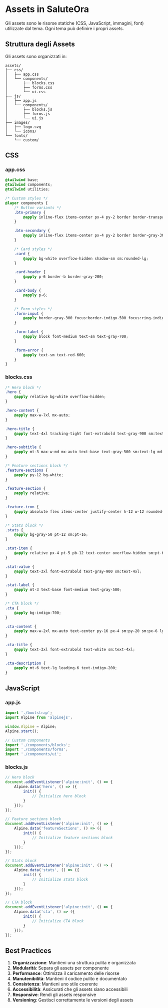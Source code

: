 # Assets in SaluteOra

Gli assets sono le risorse statiche (CSS, JavaScript, immagini, font) utilizzate dal tema. Ogni tema può definire i propri assets.

## Struttura degli Assets

Gli assets sono organizzati in:

```
assets/
├── css/
│   ├── app.css
│   └── components/
│       ├── blocks.css
│       ├── forms.css
│       └── ui.css
├── js/
│   ├── app.js
│   └── components/
│       ├── blocks.js
│       ├── forms.js
│       └── ui.js
├── images/
│   ├── logo.svg
│   └── icons/
└── fonts/
    └── custom/
```

## CSS

### app.css
```css
@tailwind base;
@tailwind components;
@tailwind utilities;

/* Custom styles */
@layer components {
    /* Button variants */
    .btn-primary {
        @apply inline-flex items-center px-4 py-2 border border-transparent text-sm font-medium rounded-md shadow-sm text-white bg-indigo-600 hover:bg-indigo-700 focus:outline-none focus:ring-2 focus:ring-offset-2 focus:ring-indigo-500;
    }

    .btn-secondary {
        @apply inline-flex items-center px-4 py-2 border border-gray-300 text-sm font-medium rounded-md text-gray-700 bg-white hover:bg-gray-50 focus:outline-none focus:ring-2 focus:ring-offset-2 focus:ring-indigo-500;
    }

    /* Card styles */
    .card {
        @apply bg-white overflow-hidden shadow-sm sm:rounded-lg;
    }

    .card-header {
        @apply p-6 border-b border-gray-200;
    }

    .card-body {
        @apply p-6;
    }

    /* Form styles */
    .form-input {
        @apply border-gray-300 focus:border-indigo-500 focus:ring-indigo-500 rounded-md shadow-sm;
    }

    .form-label {
        @apply block font-medium text-sm text-gray-700;
    }

    .form-error {
        @apply text-sm text-red-600;
    }
}
```

### blocks.css
```css
/* Hero block */
.hero {
    @apply relative bg-white overflow-hidden;
}

.hero-content {
    @apply max-w-7xl mx-auto;
}

.hero-title {
    @apply text-4xl tracking-tight font-extrabold text-gray-900 sm:text-5xl md:text-6xl;
}

.hero-subtitle {
    @apply mt-3 max-w-md mx-auto text-base text-gray-500 sm:text-lg md:mt-5 md:text-xl md:max-w-3xl;
}

/* Feature sections block */
.feature-sections {
    @apply py-12 bg-white;
}

.feature-section {
    @apply relative;
}

.feature-icon {
    @apply absolute flex items-center justify-center h-12 w-12 rounded-md bg-indigo-500 text-white;
}

/* Stats block */
.stats {
    @apply bg-gray-50 pt-12 sm:pt-16;
}

.stat-item {
    @apply relative px-4 pt-5 pb-12 text-center overflow-hidden sm:pt-6 sm:px-6;
}

.stat-value {
    @apply text-3xl font-extrabold text-gray-900 sm:text-4xl;
}

.stat-label {
    @apply mt-3 text-base font-medium text-gray-500;
}

/* CTA block */
.cta {
    @apply bg-indigo-700;
}

.cta-content {
    @apply max-w-2xl mx-auto text-center py-16 px-4 sm:py-20 sm:px-6 lg:px-8;
}

.cta-title {
    @apply text-3xl font-extrabold text-white sm:text-4xl;
}

.cta-description {
    @apply mt-6 text-lg leading-6 text-indigo-200;
}
```

## JavaScript

### app.js
```javascript
import './bootstrap';
import Alpine from 'alpinejs';

window.Alpine = Alpine;
Alpine.start();

// Custom components
import './components/blocks';
import './components/forms';
import './components/ui';
```

### blocks.js
```javascript
// Hero block
document.addEventListener('alpine:init', () => {
    Alpine.data('hero', () => ({
        init() {
            // Initialize hero block
        }
    }));
});

// Feature sections block
document.addEventListener('alpine:init', () => {
    Alpine.data('featureSections', () => ({
        init() {
            // Initialize feature sections block
        }
    }));
});

// Stats block
document.addEventListener('alpine:init', () => {
    Alpine.data('stats', () => ({
        init() {
            // Initialize stats block
        }
    }));
});

// CTA block
document.addEventListener('alpine:init', () => {
    Alpine.data('cta', () => ({
        init() {
            // Initialize CTA block
        }
    }));
});
```

## Best Practices

1. **Organizzazione**: Mantieni una struttura pulita e organizzata
2. **Modularità**: Separa gli assets per componente
3. **Performance**: Ottimizza il caricamento delle risorse
4. **Manutenibilità**: Mantieni il codice pulito e documentato
5. **Consistenza**: Mantieni uno stile coerente
6. **Accessibilità**: Assicurati che gli assets siano accessibili
7. **Responsive**: Rendi gli assets responsive
8. **Versioning**: Gestisci correttamente le versioni degli assets 